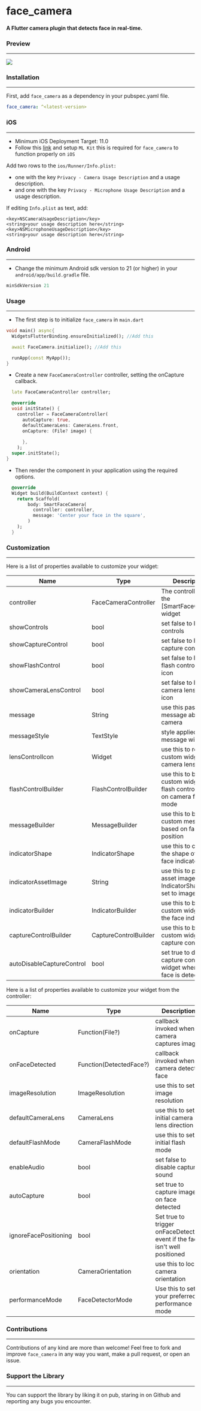 # face_camera

#### A Flutter camera plugin that detects face in real-time.

### Preview
---  

![](https://github.com/Conezi/face_camera/blob/main/demo/preview.gif?raw=true)


### Installation
---  

First, add `face_camera` as a dependency in your pubspec.yaml file.

```yaml
face_camera: ^<latest-version>
```

### iOS
---  

* Minimum iOS Deployment Target: 11.0
* Follow this <a href="https://github.com/bharat-biradar/Google-Ml-Kit-plugin#requirements">link</a> and setup  `ML Kit` this is required for `face_camera` to function properly on `iOS`

Add two rows to the `ios/Runner/Info.plist:`
* one with the key `Privacy - Camera Usage Description` and a usage description.
* and one with the key `Privacy - Microphone Usage Description` and a usage description.

If editing `Info.plist` as text, add:

```
<key>NSCameraUsageDescription</key>
<string>your usage description here</string>
<key>NSMicrophoneUsageDescription</key>
<string>your usage description here</string>
```


### Android
---  

* Change the minimum Android sdk version to 21 (or higher) in your `android/app/build.gradle` file.

```groovy
minSdkVersion 21
```


### Usage
---  

* The first step is to initialize `face_camera` in `main.dart`
```dart
void main() async{
  WidgetsFlutterBinding.ensureInitialized(); //Add this

  await FaceCamera.initialize(); //Add this

  runApp(const MyApp());
}
```

* Create a new `FaceCameraController` controller, setting the onCapture callback.
```dart
  late FaceCameraController controller;

  @override
  void initState() {
    controller = FaceCameraController(
      autoCapture: true,
      defaultCameraLens: CameraLens.front,
      onCapture: (File? image) {
        
      },
    );
  super.initState();
}
```

* Then render the component in your application using the required options.
```dart
  @override
  Widget build(BuildContext context) {
    return Scaffold(
        body: SmartFaceCamera(
          controller: controller,
          message: 'Center your face in the square',
        )
    );
  }
```

### Customization
---  

Here is a list of properties available to customize your widget:

| Name                      | Type                  | Description                                                                   |
|---------------------------|-----------------------|-------------------------------------------------------------------------------|
| controller                | FaceCameraController  | The controller for the [SmartFaceCamera] widget                               |
| showControls              | bool                  | set false to hide all controls                                                |
| showCaptureControl        | bool                  | set false to hide capture control icon                                        |
| showFlashControl          | bool                  | set false to hide flash control control icon                                  |
| showCameraLensControl     | bool                  | set false to hide camera lens control icon                                    |
| message                   | String                | use this pass a message above the camera                                      |
| messageStyle              | TextStyle             | style applied to the message widget                                           |
| lensControlIcon           | Widget                | use this to render a custom widget for camera lens control                    |
| flashControlBuilder       | FlashControlBuilder   | use this to build custom widgets for flash control based on camera flash mode |
| messageBuilder            | MessageBuilder        | use this to build custom messages based on face position                      |
| indicatorShape            | IndicatorShape        | use this to change the shape of the face indicator                            |
| indicatorAssetImage       | String                | use this to pass an asset image when IndicatorShape is set to image           |
| indicatorBuilder          | IndicatorBuilder      | use this to build custom widgets for the face indicator                       |
| captureControlBuilder     | CaptureControlBuilder | use this to build custom widgets for capture control                          |
| autoDisableCaptureControl | bool                  | set true to disable capture control widget when no face is detected           |



Here is a list of properties available to customize your widget from the controller:

| Name                  | Type                    | Description                                                                |
|-----------------------|-------------------------|----------------------------------------------------------------------------|
| onCapture             | Function(File?)         | callback invoked when camera captures image                                |
| onFaceDetected        | Function(DetectedFace?) | callback invoked when camera detects face                                  |
| imageResolution       | ImageResolution         | use this to set image resolution                                           |
| defaultCameraLens     | CameraLens              | use this to set initial camera lens direction                              |
| defaultFlashMode      | CameraFlashMode         | use this to set initial flash mode                                         |
| enableAudio           | bool                    | set false to disable capture sound                                         |
| autoCapture           | bool                    | set true to capture image on face detected                                 |
| ignoreFacePositioning | bool                    | Set true to trigger onFaceDetected event if the face isn't well positioned |
| orientation           | CameraOrientation       | use this to lock camera orientation                                        |
| performanceMode       | FaceDetectorMode        | Use this to set your preferred performance mode                            |


### Contributions
---  

Contributions of any kind are more than welcome! Feel free to fork and improve `face_camera` in any way you want, make a pull request, or open an issue.

### Support the Library
---  

You can support the library by liking it on pub, staring in on Github and reporting any bugs you encounter.